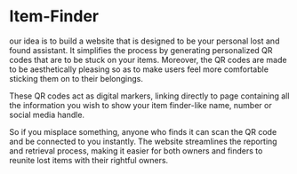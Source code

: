 # Item-Finder

our idea is to build a website that is designed to be your personal lost and found assistant. It simplifies the process by generating personalized QR codes that are to be stuck on your items. Moreover, the QR codes are made to be aesthetically pleasing so as to make users feel more comfortable sticking them on to their belongings.

These QR codes act as digital markers, linking directly to page containing all the information you wish to show your item finder-like name, number or social media handle.

So if you misplace something, anyone who finds it can scan the QR code and be connected to you instantly. The website streamlines the reporting and retrieval process, making it easier for both owners and finders to reunite lost items with their rightful owners.
